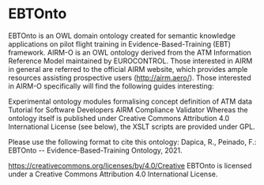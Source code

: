 # EBTOnto
EBTOnto is an OWL domain ontology created for semantic knowledge applications on pilot flight training in Evidence-Based-Training (EBT) framework. AIRM-O is an OWL ontology derived from the ATM Information Reference Model maintained by EUROCONTROL. Those interested in AIRM in general are referred to the official AIRM website, which provides ample resources assisting prospective users (http://airm.aero/). Those interested in AIRM-O specifically will find the following guides interesting:

Experimental ontology modules formalising concept definition of ATM data
Tutorial for Software Developers
AIRM Compliance Validator
Whereas the ontology itself is published under Creative Commons Attribution 4.0 International License (see below), the XSLT scripts are provided under GPL.

Please use the following format to cite this ontology:
Dapica, R., Peinado, F.: EBTOnto -- Evidence-Based-Training Ontology, 2021.

https://creativecommons.org/licenses/by/4.0/Creative 
EBTOnto is licensed under a Creative Commons Attribution 4.0 International License.   
